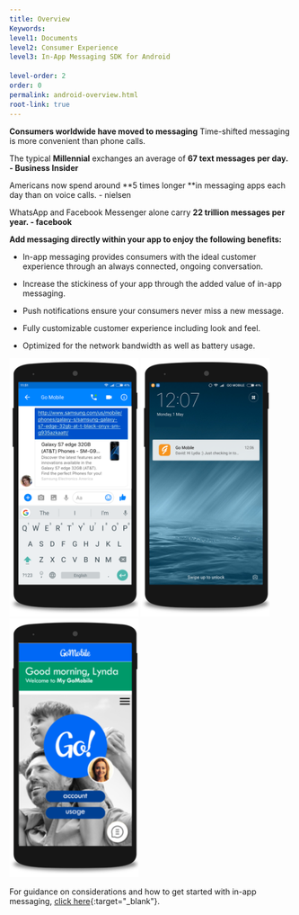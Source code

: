 ```yaml
---
title: Overview
Keywords:
level1: Documents
level2: Consumer Experience
level3: In-App Messaging SDK for Android

level-order: 2
order: 0
permalink: android-overview.html
root-link: true
--- 
```


**Consumers worldwide have moved to messaging**
Time-shifted messaging is more convenient than phone calls.

The typical **Millennial** exchanges an average of **67 text messages per day.  - Business Insider**

Americans now spend around **5 times longer **in messaging apps each day than on voice calls. - nielsen

WhatsApp and Facebook Messenger alone carry **22 trillion messages per year. - facebook**

**Add messaging directly within your app to enjoy the following benefits:**

* In-app messaging provides consumers with the ideal customer experience through an always connected, ongoing conversation. 

* Increase the stickiness of your app through the added value of in-app messaging.

* Push notifications ensure your consumers never miss a new message.

* Fully customizable customer experience including look and feel.

* Optimized for the network bandwidth as well as battery usage.

<img src="img/inappoverviewandroid1.png" alt="InAppOverviewAndroid1" style="max-width:230px;max-height:700px;"> <img src="img/inappoverviewandroid2.png" alt="InAppOverviewAndroid2" style="max-width:230px;max-height:700px;"> <img src="img/inappoverviewandroid3.png" alt="InAppOverviewAndroid3" style="max-width:230px;max-height:700px;">

For guidance on considerations and how to get started with in-app messaging, [click here](products-channels-inapp-messaging.html){:target="_blank"}.
